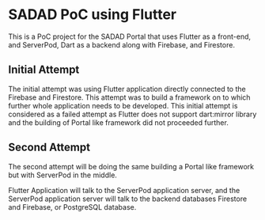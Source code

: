 # SADAD PoC using Flutter

This is a PoC project for the SADAD Portal that uses Flutter as a front-end, and ServerPod, Dart as a backend along with Firebase, and Firestore.


## Initial Attempt
The initial attempt was using Flutter application directly connected to the Firebase and Firestore. This attempt was to build a framework on to which further whole application needs to be developed. 
This initial attempt is considered as a failed attempt as Flutter does not support dart:mirror library and the building of Portal like framework did not proceeded further.

## Second Attempt
The second attempt will be doing the same building a Portal like framework but with ServerPod in the middle. 

Flutter Application will talk to the ServerPod application server, and the ServerPod application server will talk to the backend databases Firestore and Firebase, or PostgreSQL database.
